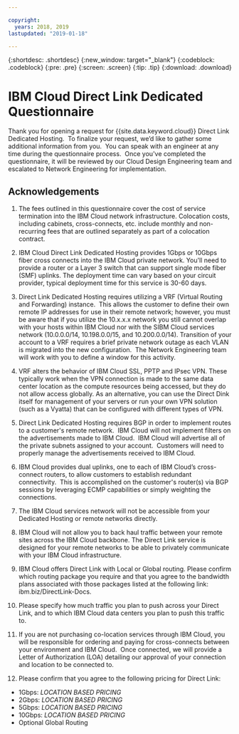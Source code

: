 ```yaml
---

copyright:
  years: 2018, 2019
lastupdated: "2019-01-18"

---
```


{:shortdesc: .shortdesc}
{:new_window: target="_blank"}
{:codeblock: .codeblock}
{:pre: .pre}
{:screen: .screen}
{:tip: .tip}
{:download: .download}

# IBM Cloud Direct Link Dedicated Questionnaire

Thank you for opening a request for {{site.data.keyword.cloud}} Direct Link Dedicated Hosting.  To finalize your request, we’d like to gather some additional information from you.  You can speak with an engineer at any time during the questionnaire process.  Once you've completed the questionnaire, it will be reviewed by our Cloud Design Engineering team and escalated to Network Engineering for implementation.

## Acknowledgements

1. The fees outlined in this questionnaire cover the cost of service termination into the IBM Cloud network infrastructure. Colocation costs, including cabinets, cross-connects, etc. include monthly and non-recurring fees that are outlined separately as part of a colocation contract.

2. IBM Cloud Direct Link Dedicated Hosting provides 1Gbps or 10Gbps fiber cross connects into the IBM Cloud private network. You'll need to provide a router or a Layer 3 switch that can support single mode fiber (SMF) uplinks. The deployment time can vary based on your circuit provider, typical deployment time for this service is 30-60 days.

3. Direct Link Dedicated Hosting requires utilizing a VRF (Virtual Routing and Forwarding) instance.  This allows the customer to define their own remote IP addresses for use in their remote network; however, you must be aware that if you utilize the 10.x.x.x network you still cannot overlap with your hosts within IBM Cloud nor with the SIBM Cloud services network (10.0.0.0/14, 10.198.0.0/15, and 10.200.0.0/14). Transition of your account to a VRF requires a brief private network outage as each VLAN is migrated into the new configuration.  The Network Engineering team will work with you to define a window for this activity.

4. VRF alters the behavior of IBM Cloud SSL, PPTP and IPsec VPN. These typically work when the VPN connection is made to the same data center location as the compute resources being accessed, but they do not allow access globally.  As an alternative, you can use the Direct Dink itself for management of your servers or run your own VPN solution (such as a Vyatta) that can be configured with different types of VPN.  

5. Direct Link Dedicated Hosting requires BGP in order to implement routes to a customer's remote network.  IBM Cloud will not implement filters on the advertisements made to IBM Cloud.  IBM Cloud will advertise all of the private subnets assigned to your account.  Customers will need to properly manage the advertisements received to IBM Cloud.

6. IBM Cloud provides dual uplinks, one to each of IBM Cloud’s cross-connect routers, to allow customers to establish redundant connectivity.  This is accomplished on the customer's router(s) via BGP sessions by leveraging ECMP capabilities or simply weighting the connections.

7. The IBM Cloud services network will not be accessible from your Dedicated Hosting or remote networks directly.

8. IBM Cloud will not allow you to back haul traffic between your remote sites across the IBM Cloud backbone. The Direct Link service is designed for your remote networks to be able to privately communicate with your IBM Cloud infrastructure.

9. IBM Cloud offers Direct Link with Local or Global routing. Please confirm which routing package you require and that you agree to the bandwidth plans associated with those packages listed at the following link: ibm.biz/DirectLink-Docs.

10. Please specify how much traffic you plan to push across your Direct Link, and to which IBM Cloud data centers you plan to push this traffic to.

11. If you are not purchasing co-location services through IBM Cloud, you will be responsible for ordering and paying for cross-connects between your environment and IBM Cloud.  Once connected, we will provide a Letter of Authorization (LOA) detailing our approval of your connection and location to be connected to.

12. Please confirm that you agree to the following pricing for Direct Link:
 * 1Gbps: _LOCATION BASED PRICING_ 
* 2Gbps: _LOCATION BASED PRICING_
* 5Gbps: _LOCATION BASED PRICING_
* 10Gbps: _LOCATION BASED PRICING_
* Optional Global Routing
